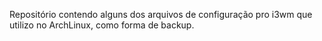 Repositório contendo alguns dos arquivos de configuração pro i3wm que utilizo no ArchLinux, como forma de backup.
